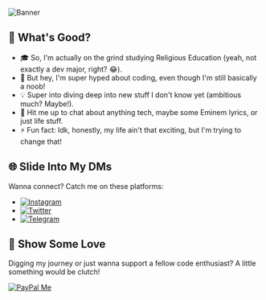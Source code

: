 ![Banner](https://capsule-render.vercel.app/api?type=waving&height=300&color=gradient&text=Yo!%20I'm%20Stan%20👋&section=header&reversal=true&fontAlign=50&desc=Just%20a%20code%20rookie%20from%20Indonesia%20(yeah,%20Stan...%20like%20the%20Eminem%20song,%20lol!)&fontAlignY=40&descSize=23)

## 🚀 What's Good?

- 🎓 So, I'm actually on the grind studying Religious Education (yeah, not exactly a dev major, right? 😂).
- 🌱 But hey, I'm super hyped about coding, even though I'm still basically a noob!
- 💡 Super into diving deep into new stuff I don't know yet (ambitious much? Maybe!).
- 💬 Hit me up to chat about anything tech, maybe some Eminem lyrics, or just life stuff.
- ⚡ Fun fact: Idk, honestly, my life ain't that exciting, but I'm trying to change that!

## 🌐 Slide Into My DMs

Wanna connect? Catch me on these platforms:

- [![Instagram](https://img.shields.io/badge/Instagram-E4405F?style=for-the-badge&logo=instagram&logoColor=white)](https://www.instagram.com/napiies_)
- [![Twitter](https://img.shields.io/badge/Twitter-1DA1F2?style=for-the-badge&logo=twitter&logoColor=white)](https://x.com/mpiiess)
- [![Telegram](https://img.shields.io/badge/Telegram-26A5E4?style=for-the-badge&logo=telegram&logoColor=white)](https://t.me/fuckyoustan)

## 🙏 Show Some Love

Digging my journey or just wanna support a fellow code enthusiast? A little something would be clutch!

<a href="https://paypal.me/bogenk" target="_blank">
  <img src="https://img.shields.io/badge/PayPal-00457C?style=for-the-badge&logo=paypal&logoColor=white" alt="PayPal Me" />
</a>
